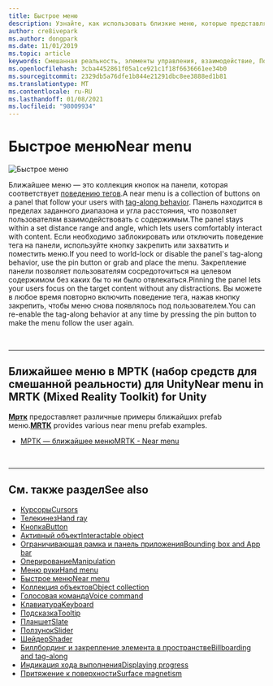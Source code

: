 ```yaml
---
title: Быстрое меню
description: Узнайте, как использовать близкие меню, которые представляют собой коллекцию кнопок на панели, которая соответствует поведению тегов в среде смешанной реальности.
author: cre8ivepark
ms.author: dongpark
ms.date: 11/01/2019
ms.topic: article
keywords: Смешанная реальность, элементы управления, взаимодействие, Пользовательский интерфейс, UX, меню, гарнитура смешанной реальности, гарнитура Windows Mixed Reality, гарнитура виртуальной реальности, HoloLens, МРТК, набор средств смешанной реальности
ms.openlocfilehash: 3cba4452861f05a1ce921c1f18f6636661ee34b0
ms.sourcegitcommit: 2329db5a76dfe1b844e21291dbc8ee3888ed1b81
ms.translationtype: MT
ms.contentlocale: ru-RU
ms.lasthandoff: 01/08/2021
ms.locfileid: "98009934"
---
```

# <a name="near-menu"></a><span data-ttu-id="6201e-104">Быстрое меню</span><span class="sxs-lookup"><span data-stu-id="6201e-104">Near menu</span></span>

![Быстрое меню](images/UX_Hero_NearMenu.jpg)

<span data-ttu-id="6201e-106">Ближайшее меню — это коллекция кнопок на панели, которая соответствует [поведению тегов](billboarding-and-tag-along.md#what-is-a-tag-along).</span><span class="sxs-lookup"><span data-stu-id="6201e-106">A near menu is a collection of buttons on a panel that follow your users with [tag-along behavior](billboarding-and-tag-along.md#what-is-a-tag-along).</span></span> <span data-ttu-id="6201e-107">Панель находится в пределах заданного диапазона и угла расстояния, что позволяет пользователям взаимодействовать с содержимым.</span><span class="sxs-lookup"><span data-stu-id="6201e-107">The panel stays within a set distance range and angle, which lets users comfortably interact with content.</span></span> <span data-ttu-id="6201e-108">Если необходимо заблокировать или отключить поведение тега на панели, используйте кнопку закрепить или захватить и поместить меню.</span><span class="sxs-lookup"><span data-stu-id="6201e-108">If you need to world-lock or disable the panel's tag-along behavior, use the pin button or grab and place the menu.</span></span> <span data-ttu-id="6201e-109">Закрепление панели позволяет пользователям сосредоточиться на целевом содержимом без каких бы то ни было отвлекаться.</span><span class="sxs-lookup"><span data-stu-id="6201e-109">Pinning the panel lets your users focus on the target content without any distractions.</span></span> <span data-ttu-id="6201e-110">Вы можете в любое время повторно включить поведение тега, нажав кнопку закрепить, чтобы меню снова появлялось под пользователем.</span><span class="sxs-lookup"><span data-stu-id="6201e-110">You can re-enable the tag-along behavior at any time by pressing the pin button to make the menu follow the user again.</span></span>

<br>

---

## <a name="near-menu-in-mrtk-mixed-reality-toolkit-for-unity"></a><span data-ttu-id="6201e-111">Ближайшее меню в МРТК (набор средств для смешанной реальности) для Unity</span><span class="sxs-lookup"><span data-stu-id="6201e-111">Near menu in MRTK (Mixed Reality Toolkit) for Unity</span></span>
<span data-ttu-id="6201e-112">**[Мртк](https://github.com/Microsoft/MixedRealityToolkit-Unity)** предоставляет различные примеры ближайших prefab меню.</span><span class="sxs-lookup"><span data-stu-id="6201e-112">**[MRTK](https://github.com/Microsoft/MixedRealityToolkit-Unity)** provides various near menu prefab examples.</span></span>

* [<span data-ttu-id="6201e-113">МРТК — ближайшее меню</span><span class="sxs-lookup"><span data-stu-id="6201e-113">MRTK - Near menu</span></span>](https://microsoft.github.io/MixedRealityToolkit-Unity/Documentation/README_NearMenu.html)

<br>

---

## <a name="see-also"></a><span data-ttu-id="6201e-114">См. также раздел</span><span class="sxs-lookup"><span data-stu-id="6201e-114">See also</span></span>

* [<span data-ttu-id="6201e-115">Курсоры</span><span class="sxs-lookup"><span data-stu-id="6201e-115">Cursors</span></span>](cursors.md)
* [<span data-ttu-id="6201e-116">Телекинез</span><span class="sxs-lookup"><span data-stu-id="6201e-116">Hand ray</span></span>](point-and-commit.md)
* [<span data-ttu-id="6201e-117">Кнопка</span><span class="sxs-lookup"><span data-stu-id="6201e-117">Button</span></span>](button.md)
* [<span data-ttu-id="6201e-118">Активный объект</span><span class="sxs-lookup"><span data-stu-id="6201e-118">Interactable object</span></span>](interactable-object.md)
* [<span data-ttu-id="6201e-119">Ограничивающая рамка и панель приложения</span><span class="sxs-lookup"><span data-stu-id="6201e-119">Bounding box and App bar</span></span>](app-bar-and-bounding-box.md)
* [<span data-ttu-id="6201e-120">Оперирование</span><span class="sxs-lookup"><span data-stu-id="6201e-120">Manipulation</span></span>](direct-manipulation.md)
* [<span data-ttu-id="6201e-121">Меню руки</span><span class="sxs-lookup"><span data-stu-id="6201e-121">Hand menu</span></span>](hand-menu.md)
* [<span data-ttu-id="6201e-122">Быстрое меню</span><span class="sxs-lookup"><span data-stu-id="6201e-122">Near menu</span></span>](near-menu.md)
* [<span data-ttu-id="6201e-123">Коллекция объектов</span><span class="sxs-lookup"><span data-stu-id="6201e-123">Object collection</span></span>](object-collection.md)
* [<span data-ttu-id="6201e-124">Голосовая команда</span><span class="sxs-lookup"><span data-stu-id="6201e-124">Voice command</span></span>](voice-input.md)
* [<span data-ttu-id="6201e-125">Клавиатура</span><span class="sxs-lookup"><span data-stu-id="6201e-125">Keyboard</span></span>](keyboard.md)
* [<span data-ttu-id="6201e-126">Подсказка</span><span class="sxs-lookup"><span data-stu-id="6201e-126">Tooltip</span></span>](tooltip.md)
* [<span data-ttu-id="6201e-127">Планшет</span><span class="sxs-lookup"><span data-stu-id="6201e-127">Slate</span></span>](slate.md)
* [<span data-ttu-id="6201e-128">Ползунок</span><span class="sxs-lookup"><span data-stu-id="6201e-128">Slider</span></span>](slider.md)
* [<span data-ttu-id="6201e-129">Шейдер</span><span class="sxs-lookup"><span data-stu-id="6201e-129">Shader</span></span>](shader.md)
* [<span data-ttu-id="6201e-130">Биллбординг и закрепление элемента в пространстве</span><span class="sxs-lookup"><span data-stu-id="6201e-130">Billboarding and tag-along</span></span>](billboarding-and-tag-along.md)
* [<span data-ttu-id="6201e-131">Индикация хода выполнения</span><span class="sxs-lookup"><span data-stu-id="6201e-131">Displaying progress</span></span>](progress.md)
* [<span data-ttu-id="6201e-132">Притяжение к поверхности</span><span class="sxs-lookup"><span data-stu-id="6201e-132">Surface magnetism</span></span>](surface-magnetism.md)
